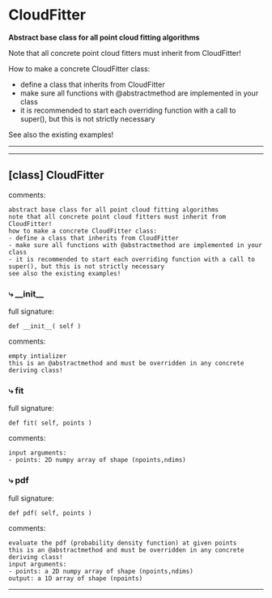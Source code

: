 # CloudFitter  
  
**Abstract base class for all point cloud fitting algorithms** 

Note that all concrete point cloud fitters must inherit from CloudFitter!  

How to make a concrete CloudFitter class:
- define a class that inherits from CloudFitter
- make sure all functions with @abstractmethod are implemented in your class
- it is recommended to start each overriding function with a call to super(), but this is not strictly necessary

See also the existing examples!
- - -
  
  
- - -
## [class] CloudFitter  
comments:  
```text  
abstract base class for all point cloud fitting algorithms  
note that all concrete point cloud fitters must inherit from CloudFitter!  
how to make a concrete CloudFitter class:  
- define a class that inherits from CloudFitter  
- make sure all functions with @abstractmethod are implemented in your class  
- it is recommended to start each overriding function with a call to super(), but this is not strictly necessary  
see also the existing examples!  
```  
### &#10551; \_\_init\_\_  
full signature:  
```text  
def __init__( self )  
```  
comments:  
```text  
empty intializer  
this is an @abstractmethod and must be overridden in any concrete deriving class!  
```  
### &#10551; fit  
full signature:  
```text  
def fit( self, points )  
```  
comments:  
```text  
input arguments:  
- points: 2D numpy array of shape (npoints,ndims)  
```  
### &#10551; pdf  
full signature:  
```text  
def pdf( self, points )  
```  
comments:  
```text  
evaluate the pdf (probability density function) at given points  
this is an @abstractmethod and must be overridden in any concrete deriving class!  
input arguments:  
- points: a 2D numpy array of shape (npoints,ndims)  
output: a 1D array of shape (npoints)  
```  
- - -  
  
